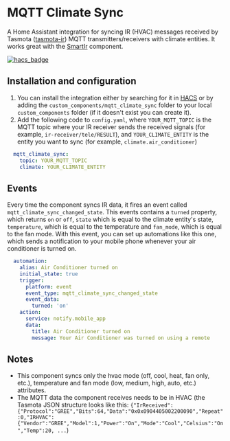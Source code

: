 # MQTT Climate Sync
A Home Assistant integration for syncing IR (HVAC) messages received by Tasmota ([tasmota-ir](https://github.com/arendst/Tasmota/wiki/Tasmota-IR)) MQTT transmitters/receivers with climate entities. It works great with the [SmartIr](https://github.com/smartHomeHub/SmartIR) component.

[![hacs_badge](https://img.shields.io/badge/HACS-Default-orange.svg)](https://github.com/custom-components/hacs)

## Installation and configuration
  1. You can install the integration either by searching for it in [HACS](https://hacs.xyz) or by adding the `custom_components/mqtt_climate_sync` folder to your local `custom_components` folder (if it doesn't exist you can create it).
  2. Add the following code to `config.yaml`, where `YOUR_MQTT_TOPIC` is the MQTT topic where your IR receiver sends the received signals (for example, `ir-receiver/tele/RESULT`), and `YOUR_CLIMATE_ENTITY` is the entity you want to sync (for example, `climate.air_conditioner`) 
  ```yaml
    mqtt_climate_sync:
      topic: YOUR_MQTT_TOPIC
      climate: YOUR_CLIMATE_ENTITY
  ```

## Events
Every time the component syncs IR data, it fires an event called `mqtt_climate_sync_changed_state`. This events contains a `turned` property, which returns `on` or `off`, `state` which is equal to the climate entity's state, `temperature`, which is equal to the temperature and `fan_mode`, which is equal to the fan mode. With this event, you can set up automations like this one, which sends a notification to your mobile phone whenever your air conditioner is turned on.
  ```yaml
    automation:
      alias: Air Conditioner turned on
      initial_state: true
      trigger:
        platform: event
        event_type: mqtt_climate_sync_changed_state
        event_data:
          turned: 'on'
      action:
        service: notify.mobile_app
        data:
          title: Air Conditioner turned on
          message: Your Air Conditioner was turned on using a remote
  ```

## Notes
  * This component syncs only the hvac mode (off, cool, heat, fan only, etc.), temperature and fan mode (low, medium, high, auto, etc.) attributes.
  * The MQTT data the component receives needs to be in HVAC (the Tasmota JSON structure looks like this: `{"IrReceived":{"Protocol":"GREE","Bits":64,"Data":"0x0x0904405002200090","Repeat":0,"IRHVAC":{"Vendor":"GREE","Model":1,"Power":"On","Mode":"Cool","Celsius":"On","Temp":20, ...`)
